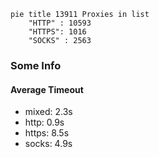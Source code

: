 
```mermaid
pie title 13911 Proxies in list
    "HTTP" : 10593
    "HTTPS": 1016
    "SOCKS" : 2563
```

### Some Info
#### Average Timeout

- mixed: 2.3s
- http: 0.9s
- https: 8.5s
- socks: 4.9s